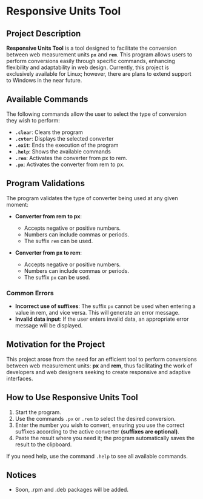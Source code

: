 # Responsive Units Tool

## Project Description

**Responsive Units Tool** is a tool designed to facilitate the conversion between web measurement units **`px`** and **`rem`**. This program allows users to perform conversions easily through specific commands, enhancing flexibility and adaptability in web design. Currently, this project is exclusively available for Linux; however, there are plans to extend support to Windows in the near future.

## Available Commands

The following commands allow the user to select the type of conversion they wish to perform:

- **`.clear`**: Clears the program
- **`.cvter`**: Displays the selected converter
- **`.exit`**: Ends the execution of the program
- **`.help`**: Shows the available commands
- **`.rem`**: Activates the converter from px to rem.
- **`.px`**: Activates the converter from rem to px.

## Program Validations

The program validates the type of converter being used at any given moment:

- **Converter from rem to px**:
  - Accepts negative or positive numbers.
  - Numbers can include commas or periods.
  - The suffix `rem` can be used.

- **Converter from px to rem**:
  - Accepts negative or positive numbers.
  - Numbers can include commas or periods.
  - The suffix `px` can be used.

### Common Errors

- **Incorrect use of suffixes**: The suffix `px` cannot be used when entering a value in rem, and vice versa. This will generate an error message.
- **Invalid data input**: If the user enters invalid data, an appropriate error message will be displayed.

## Motivation for the Project

This project arose from the need for an efficient tool to perform conversions between web measurement units: **px** and **rem**, thus facilitating the work of developers and web designers seeking to create responsive and adaptive interfaces.

## How to Use Responsive Units Tool

1. Start the program.
2. Use the commands `.px` or `.rem` to select the desired conversion.
3. Enter the number you wish to convert, ensuring you use the correct suffixes according to the active converter **(suffixes are optional)**.
4. Paste the result where you need it; the program automatically saves the result to the clipboard.

If you need help, use the command `.help` to see all available commands.

## Notices

- Soon, .rpm and .deb packages will be added.